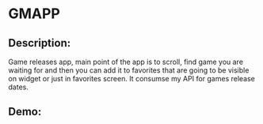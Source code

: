 # GMAPP 

## Description: 

Game releases app, main point of the app is to scroll, find game you are waiting for and then you can add it to favorites that are going to be visible on widget or just in favorites screen. It consumse my API for games release dates.

## Demo: 

<div align=”center”> 

</div>
